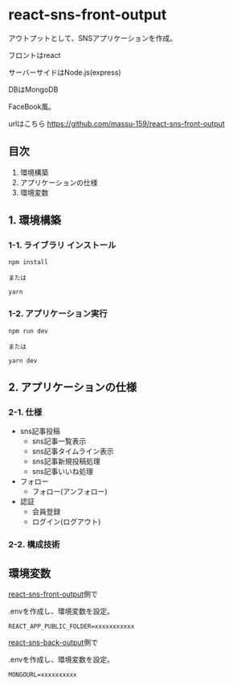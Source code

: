 # react-sns-front-output
アウトプットとして、SNSアプリケーションを作成。

フロントはreact

サーバーサイドはNode.js(express)

DBはMongoDB

FaceBook風。


urlはこちら
https://github.com/massu-159/react-sns-front-output


## 目次
1. 環境構築
2. アプリケーションの仕様
3. 環境変数

## 1. 環境構築

### 1-1. ライブラリ インストール

```
npm install

または

yarn
```

### 1-2. アプリケーション実行

```
npm run dev

または

yarn dev
```

## 2. アプリケーションの仕様

### 2-1. 仕様
- sns記事投稿
  - sns記事一覧表示
  - sns記事タイムライン表示
  - sns記事新規投稿処理
  - sns記事いいね処理
- フォロー
  - フォロー(アンフォロー)
- 認証
  - 会員登録
  - ログイン(ログアウト)


### 2-2. 構成技術

## 環境変数
[react-sns-front-output](https://github.com/massu-159/react-sns-front-output)側で

.envを作成し、環境変数を設定。
```
REACT_APP_PUBLIC_FOLDER=xxxxxxxxxxx
```

[react-sns-back-output](https://github.com/massu-159/react-sns-back-output)側で

.envを作成し、環境変数を設定。
```
MONGOURL=xxxxxxxxxx
```
